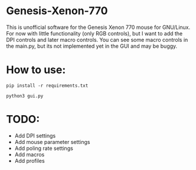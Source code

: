 # Genesis-Xenon-770
This is unofficial software for the Genesis Xenon 770 mouse for GNU/Linux. For now with little functionality (only RGB controls), but I want to add the DPI controls and later macro controls. You can see some macro controls in the main.py, but its not implemented yet in the GUI and may be buggy.

# How to use:
```
pip install -r requirements.txt
```
```
python3 gui.py
```

# TODO:
- Add DPI settings
- Add mouse parameter settings
- Add poling rate settings
- Add macros
- Add profiles
